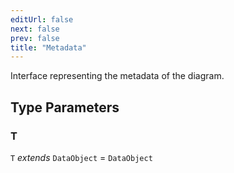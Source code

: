 ```yaml
---
editUrl: false
next: false
prev: false
title: "Metadata"
---
```


Interface representing the metadata of the diagram.

## Type Parameters

### T

`T` *extends* `DataObject` = `DataObject`
